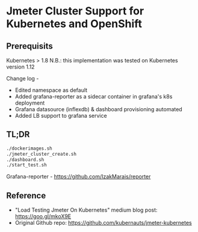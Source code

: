 # Jmeter Cluster Support for Kubernetes and OpenShift

## Prerequisits

Kubernetes > 1.8
N.B.: this implementation was tested on Kubernetes version 1.12

Change log -
- Edited namespace as default
- Added grafana-reporter as a sidecar container in grafana's k8s deployment
- Grafana datasource (inflexdb) & dashboard provisioning automated
- Added LB support to grafana service


## TL;DR

```bash
./dockerimages.sh
./jmeter_cluster_create.sh
./dashboard.sh
./start_test.sh
```

Grafana-reporter - https://github.com/IzakMarais/reporter

## Reference  
- "Load Testing Jmeter On Kubernetes" medium blog post: https://goo.gl/mkoX9E
- Original Github repo: https://github.com/kubernauts/jmeter-kubernetes
